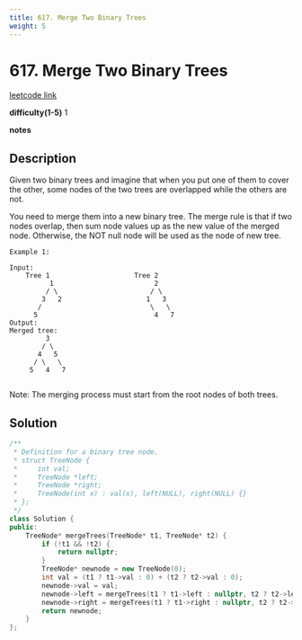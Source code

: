 ```yaml
---
title: 617. Merge Two Binary Trees
weight: 5
---
```

# 617. Merge Two Binary Trees
[leetcode link](https://leetcode.com/problems/merge-two-binary-trees/)

**difficulty(1-5)** 
1

**notes**   


## Description
Given two binary trees and imagine that when you put one of them to cover the other, some nodes of the two trees are overlapped while the others are not.

You need to merge them into a new binary tree. The merge rule is that if two nodes overlap, then sum node values up as the new value of the merged node. Otherwise, the NOT null node will be used as the node of new tree.
```
Example 1:

Input: 
	Tree 1                     Tree 2                  
          1                         2                             
         / \                       / \                            
        3   2                     1   3                        
       /                           \   \                      
      5                             4   7                  
Output: 
Merged tree:
	     3
	    / \
	   4   5
	  / \   \ 
	 5   4   7
 
```
Note: The merging process must start from the root nodes of both trees.

## Solution
```c++
/**
 * Definition for a binary tree node.
 * struct TreeNode {
 *     int val;
 *     TreeNode *left;
 *     TreeNode *right;
 *     TreeNode(int x) : val(x), left(NULL), right(NULL) {}
 * };
 */
class Solution {
public:
    TreeNode* mergeTrees(TreeNode* t1, TreeNode* t2) {
        if (!t1 && !t2) {
            return nullptr;
        }
        TreeNode* newnode = new TreeNode(0);
        int val = (t1 ? t1->val : 0) + (t2 ? t2->val : 0);
        newnode->val = val;
        newnode->left = mergeTrees(t1 ? t1->left : nullptr, t2 ? t2->left : nullptr);
        newnode->right = mergeTrees(t1 ? t1->right : nullptr, t2 ? t2->right : nullptr);
        return newnode;
    }
};
```